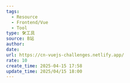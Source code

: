 ```yaml
---
tags:
  - Resource
  - Frontend/Vue
  - Tool
type: 🛠️工具
source: B站
author: 
date: 
url: https://cn-vuejs-challenges.netlify.app/
rate: 10
create_time: 2025-04-15 17:58
update_time: 2025/04/15 18:00
---
```

